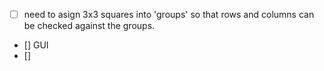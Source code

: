  

- [ ] need to asign 3x3 squares into 'groups' so that rows and columns can be checked against the groups.
- [] GUI
- [] 
